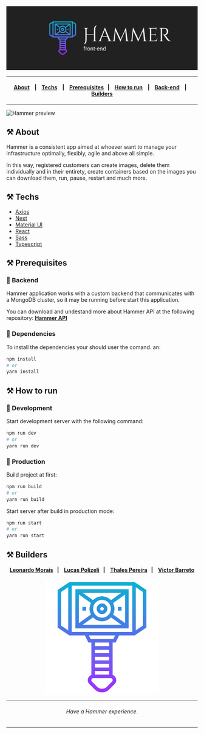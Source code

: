 
<img src="https://github.com/barreto/hammer-frontend/blob/main/public/hammer-frontend.png?raw=true" width="1200"/>

___

<h4 align="center">
    <a href="#hammer_and_pick-about">About</a> &nbsp;&nbsp;&nbsp;|&nbsp;&nbsp;&nbsp;
    <a href="#hammer_and_pick-techs">Techs</a> &nbsp;&nbsp;&nbsp;|&nbsp;&nbsp;&nbsp;
    <a href="#hammer_and_pick-prerequisites">Prerequisites</a>&nbsp;&nbsp;&nbsp;|&nbsp;&nbsp;&nbsp;
    <a href="#hammer_and_pick-how-to-run">How to run</a> &nbsp;&nbsp;&nbsp;|&nbsp;&nbsp;&nbsp;
    <a href="https://github.com/barreto/hammer-backend">Back-end</a> &nbsp;&nbsp;&nbsp;|&nbsp;&nbsp;&nbsp;
    <a href="#hammer_and_pick-builders">Builders</a>
</h4>

___

![Hammer preview](https://github.com/barreto/hammer-frontend/blob/main/public/hammer-preview.gif?raw=true)

## :hammer_and_pick: About

Hammer is a consistent app aimed at whoever
want to manage your infrastructure optimally, flexibly,
agile and above all simple.

In this way, registered customers can create images,
delete them individually and in their entirety, create containers
based on the images you can download them, run, pause, restart and much more.


## :hammer_and_pick: Techs

- [Axios](https://www.npmjs.com/package/axios)
- [Next](https://nextjs.org/)
- [Material UI](https://material-ui.com/)
- [React](https://reactjs.org/)
- [Sass](https://sass-lang.com/)
- [Typescript](https://www.typescriptlang.org/)

## :hammer_and_pick: Prerequisites

### :hammer: Backend

Hammer application works with a custom backend that communicates with a MongoDB cluster, so it may be running before start this application.

You can download and undestand more about Hammer API at the following repository: **[Hammer API](https://github.com/barreto/hammer-backend)**


### :hammer: Dependencies

To install the dependencies your should user the comand. an:
```sh
npm install
# or
yarn install
```

## :hammer_and_pick: How to run



### :hammer: Development 
Start development server with the following command:
```sh
npm run dev
# or
yarn run dev
```

### :hammer: Production 

Build project at first:
```sh
npm run build
# or
yarn run build
```

Start server after build in production mode:
```sh
npm run start
# or
yarn run start
```

## :hammer_and_pick: Builders 

<h4 align="center">
  <a href="https://github.com/">Leonardo Morais</a>&nbsp;&nbsp;&nbsp;|&nbsp;&nbsp;&nbsp;
  <a href="https://github.com/lucaspolizeli">Lucas Polizeli</a>&nbsp;&nbsp;&nbsp;|&nbsp;&nbsp;&nbsp;
  <a href="https://github.com/thalees">Thales Pereira</a>&nbsp;&nbsp;&nbsp;|&nbsp;&nbsp;&nbsp;
  <a href="https://github.com/barreto">Victor Barreto</a>
</h4>

<p align="center">
    
<img src="https://github.com/barreto/hammer-frontend/blob/main/public/hammer.svg?raw=true"  width="300"/>

</p>

___

<h6 align="center"><i>Have a Hammer experience.</i></h6>

___
